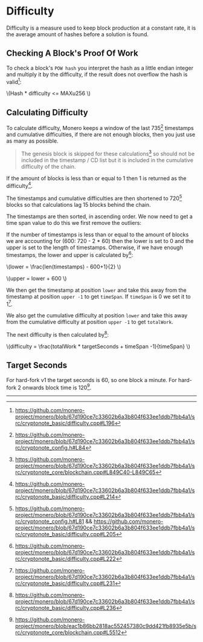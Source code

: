# Difficulty

Difficulty is a measure used to keep block production at a constant rate, it is the average amount of hashes before a solution
is found.

## Checking A Block's Proof Of Work

To check a block's `POW hash` you interpret the hash as a little endian integer and multiply it by the difficulty, if the result
does not overflow the hash is valid[^check-pow]:

\\(Hash * difficulty <= MAXu256 \\)

## Calculating Difficulty

To calculate difficulty, Monero keeps a window of the last 735[^diff-blocks-count] timestamps and cumulative difficulties,
if there are not enough blocks, then you just use as many as possible.

> The genesis block is skipped for these calculations[^skip-genesis] so should not be included in the timestamp / CD list but it is
> included in the cumulative difficulty of the chain.

If the amount of blocks is less than or equal to 1 then 1 is returned as the difficulty[^amt-blocks-1].

The timestamps and cumulative difficulties are then shortened to 720[^diff-window] blocks so that calculations lag 15 blocks behind
the chain.

The timestamps are then sorted, in ascending order. We now need to get a time span value to do this we first remove the outliers:

If the number of timestamps is less than or equal to the amount of blocks we are accounting for (600: 720 - 2 * 60) then the lower
is set to 0 and the upper is set to the length of timestamps. Otherwise, if we have enough timestamps, the lower and upper is calculated
by[^calculating-lower-upper]:

\\(lower = \frac{len(timestamps) - 600+1}{2} \\)

\\(upper = lower + 600 \\)

We then get the timestamp at position `lower` and take this away from the timestamp at position `upper -1` to get `timeSpan`.
If `timeSpan` is 0 we set it to 1[^timespan0].

We also get the cumulative difficulty at position `lower` and take this away from the cumulative difficulty at position `upper -1` to get `totalWork`.

The next difficulty is then calculated by[^final-diff-cal]:

\\(difficulty = \frac{totalWork * targetSeconds + timeSpan -1}{timeSpan} \\)

## Target Seconds

For hard-fork v1 the target seconds is 60, so one block a minute. For hard-fork 2 onwards block time is 120[^target-block-time].

---

[^check-pow]: <https://github.com/monero-project/monero/blob/67d190ce7c33602b6a3b804f633ee1ddb7fbb4a1/src/cryptonote_basic/difficulty.cpp#L196>

[^diff-blocks-count]: <https://github.com/monero-project/monero/blob/67d190ce7c33602b6a3b804f633ee1ddb7fbb4a1/src/cryptonote_config.h#L84>

[^skip-genesis]: <https://github.com/monero-project/monero/blob/67d190ce7c33602b6a3b804f633ee1ddb7fbb4a1/src/cryptonote_core/blockchain.cpp#L849C40-L849C65>

[^amt-blocks-1]: <https://github.com/monero-project/monero/blob/67d190ce7c33602b6a3b804f633ee1ddb7fbb4a1/src/cryptonote_basic/difficulty.cpp#L214>

[^diff-window]: <https://github.com/monero-project/monero/blob/67d190ce7c33602b6a3b804f633ee1ddb7fbb4a1/src/cryptonote_config.h#L81> && <https://github.com/monero-project/monero/blob/67d190ce7c33602b6a3b804f633ee1ddb7fbb4a1/src/cryptonote_basic/difficulty.cpp#L205>

[^calculating-lower-upper]: <https://github.com/monero-project/monero/blob/67d190ce7c33602b6a3b804f633ee1ddb7fbb4a1/src/cryptonote_basic/difficulty.cpp#L222>

[^timespan0]: <https://github.com/monero-project/monero/blob/67d190ce7c33602b6a3b804f633ee1ddb7fbb4a1/src/cryptonote_basic/difficulty.cpp#L231>

[^final-diff-cal]: <https://github.com/monero-project/monero/blob/67d190ce7c33602b6a3b804f633ee1ddb7fbb4a1/src/cryptonote_basic/difficulty.cpp#L236>

[^target-block-time]: <https://github.com/monero-project/monero/blob/eac1b86bb2818ac552457380c9dd421fb8935e5b/src/cryptonote_core/blockchain.cpp#L5512>
